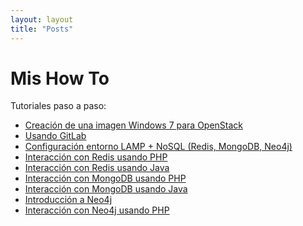 ```yaml
---
layout: layout
title: "Posts"
---
```


# Mis How To
Tutoriales paso a paso:

* <a href = 'Windows7OpenStack/' target = '_blank'>Creación de una imagen Windows 7 para OpenStack</a>
* <a href = 'http://ualmtorres.github.io/howtos/Usando%20GitLab/' target = '_blank'>Usando GitLab</a>
* <a href = 'ConfiguracionEntornoGGVD/' target = '_blank'>Configuración entorno LAMP + NoSQL (Redis, MongoDB, Neo4j)</a>
* <a href = 'RedisPHP/' target = '_blank'>Interacción con Redis usando PHP</a>
* <a href = 'RedisJava/' target = '_blank'>Interacción con Redis usando Java</a>
* <a href = 'MongoDBPHP/' target = '_blank'>Interacción con MongoDB usando PHP</a>
* <a href = 'MongoDBJava/' target = '_blank'>Interacción con MongoDB usando Java</a>
* <a href = 'http://ualmtorres.github.io/howtos/Neo4j/Neo4j%20%20Slides.html' target = '_blank'>Introducción a Neo4j</a>
* <a href = 'Neo4jPHP/' target = '_blank'>Interacción con Neo4j usando PHP</a>
